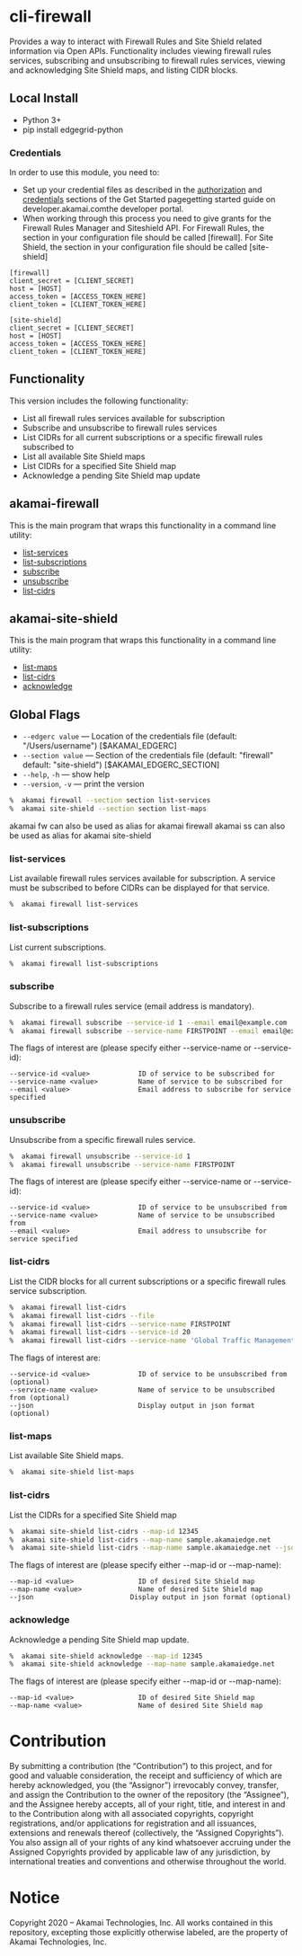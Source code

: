 # cli-firewall
Provides a way to interact with Firewall Rules and Site Shield related information via Open APIs. Functionality includes viewing firewall rules services, subscribing and unsubscribing to firewall rules services, viewing and acknowledging Site Shield maps, and listing CIDR blocks.

## Local Install
* Python 3+
* pip install edgegrid-python

### Credentials
In order to use this module, you need to:
* Set up your credential files as described in the [authorization](https://developer.akamai.com/introduction/Prov_Creds.html) and [credentials](https://developer.akamai.com/introduction/Conf_Client.html) sections of the Get Started pagegetting started guide on developer.akamai.comthe developer portal.  
* When working through this process you need to give grants for the Firewall Rules Manager and Siteshield API.  For Firewall Rules, the section in your configuration file should be called [firewall]. For Site Shield, the section in your configuration file should be called [site-shield]
```
[firewall]
client_secret = [CLIENT_SECRET]
host = [HOST]
access_token = [ACCESS_TOKEN_HERE]
client_token = [CLIENT_TOKEN_HERE]
```
```
[site-shield]
client_secret = [CLIENT_SECRET]
host = [HOST]
access_token = [ACCESS_TOKEN_HERE]
client_token = [CLIENT_TOKEN_HERE]
```

## Functionality
This version includes the following functionality:
* List all firewall rules services available for subscription
* Subscribe and unsubscribe to firewall rules services
* List CIDRs for all current subscriptions or a specific firewall rules subscribed to
* List all available Site Shield maps
* List CIDRs for a specified Site Shield map
* Acknowledge a pending Site Shield map update

## akamai-firewall
This is the main program that wraps this functionality in a command line utility:
* [list-services](#list-services)
* [list-subscriptions](#list-subscriptions)
* [subscribe](#subscribe)
* [unsubscribe](#unsubscribe)
* [list-cidrs](#list-cidrs)

## akamai-site-shield
This is the main program that wraps this functionality in a command line utility:
* [list-maps](#list-maps)
* [list-cidrs](#list-cidrs-1)
* [acknowledge](#acknowledge)

## Global Flags
- `--edgerc value` — Location of the credentials file (default: "/Users/username") [$AKAMAI_EDGERC]
- `--section value` — Section of the credentials file (default: "firewall" default: "site-shield") [$AKAMAI_EDGERC_SECTION]
- `--help`, `-h` — show help
- `--version`, `-v` — print the version

```bash
%  akamai firewall --section section list-services
%  akamai site-shield --section section list-maps
```

akamai fw can also be used as alias for akamai firewall
akamai ss can also be used as alias for akamai site-shield

### list-services
List available firewall rules services available for subscription. A service must be subscribed to before CIDRs can be displayed for that service.

```bash
%  akamai firewall list-services
```


### list-subscriptions
List current subscriptions.

```bash
%  akamai firewall list-subscriptions
```


### subscribe
Subscribe to a firewall rules service (email address is mandatory).

```bash
%  akamai firewall subscribe --service-id 1 --email email@example.com
%  akamai firewall subscribe --service-name FIRSTPOINT --email email@example.com
```

The flags of interest are (please specify either --service-name or --service-id):

```
--service-id <value>            ID of service to be subscribed for
--service-name <value>          Name of service to be subscribed for
--email <value>                 Email address to subscribe for service specified
```


### unsubscribe
Unsubscribe from a specific firewall rules service.

```bash
%  akamai firewall unsubscribe --service-id 1
%  akamai firewall unsubscribe --service-name FIRSTPOINT
```

The flags of interest are (please specify either --service-name or --service-id):

```
--service-id <value>            ID of service to be unsubscribed from
--service-name <value>          Name of service to be unsubscribed from
--email <value>                 Email address to unsubscribe for service specified
```


### list-cidrs
List the CIDR blocks for all current subscriptions or a specific firewall rules service subscription.

```bash
%  akamai firewall list-cidrs
%  akamai firewall list-cidrs --file
%  akamai firewall list-cidrs --service-name FIRSTPOINT
%  akamai firewall list-cidrs --service-id 20
%  akamai firewall list-cidrs --service-name 'Global Traffic Management - Siteshield' --json
```

The flags of interest are:

```
--service-id <value>            ID of service to be unsubscribed from (optional)
--service-name <value>          Name of service to be unsubscribed from (optional)
--json                          Display output in json format (optional)
```


### list-maps
List available Site Shield maps.

```bash
%  akamai site-shield list-maps
```


### list-cidrs
List the CIDRs for a specified Site Shield map

```bash
%  akamai site-shield list-cidrs --map-id 12345
%  akamai site-shield list-cidrs --map-name sample.akamaiedge.net
%  akamai site-shield list-cidrs --map-name sample.akamaiedge.net --json
```

The flags of interest are (please specify either --map-id or --map-name):

```
--map-id <value>            	ID of desired Site Shield map
--map-name <value>          	Name of desired Site Shield map
--json                        Display output in json format (optional)
```


### acknowledge
Acknowledge a pending Site Shield map update.

```bash
%  akamai site-shield acknowledge --map-id 12345
%  akamai site-shield acknowledge --map-name sample.akamaiedge.net
```

The flags of interest are (please specify either --map-id or --map-name):

```
--map-id <value>            	ID of desired Site Shield map
--map-name <value>          	Name of desired Site Shield map
```

# Contribution

By submitting a contribution (the “Contribution”) to this project, and for good and valuable consideration, the receipt and sufficiency of which are hereby acknowledged, you (the “Assignor”) irrevocably convey, transfer, and assign the Contribution to the owner of the repository (the “Assignee”), and the Assignee hereby accepts, all of your right, title, and interest in and to the Contribution along with all associated copyrights, copyright registrations, and/or applications for registration and all issuances, extensions and renewals thereof (collectively, the “Assigned Copyrights”). You also assign all of your rights of any kind whatsoever accruing under the Assigned Copyrights provided by applicable law of any jurisdiction, by international treaties and conventions and otherwise throughout the world.

# Notice

Copyright 2020 – Akamai Technologies, Inc.
All works contained in this repository, excepting those explicitly otherwise labeled, are the property of Akamai Technologies, Inc.
